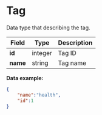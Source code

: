 # Tag

Data type that describing the tag.

Field | Type |Description
---------- | ------------- | ---------
__id__ | integer | Tag ID
__name__ | string | Tag name



**Data example:**

```json
{
    "name":"health",
    "id":1
}
```
